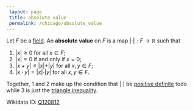 ```yaml
---
 layout: page
 title: absolute value
 permalink: /chicago/absolute_value
---
```

Let $F$ be a [field](https://mathgloss.github.io/MathGloss/chicago/field). An **absolute value** on $F$ is a map ${\vert}\cdot{\vert}:F\to \mathbb R$ such that 
1. ${\vert}x{\vert} \geq 0$ for all $x\in F$;
2. ${\vert}x{\vert} = 0$ if and only if $x=0$;
3. ${\vert}x+y{\vert} \leq {\vert}x{\vert} + {\vert}y{\vert}$ for all $x,y\in F$;
4. ${\vert}x\cdot y{\vert} = {\vert}x{\vert}\cdot {\vert}y{\vert}$ for all $x,y\in F$.

Together, $1$ and $2$ make up the condition that ${\vert}\cdot{\vert}$ be [positive definite](https://mathgloss.github.io/MathGloss/chicago/positive_definite) todo while $3$ is just the [triangle inequality](https://mathgloss.github.io/MathGloss/chicago/norm).

Wikidata ID: [Q120812](https://www.wikidata.org/wiki/Q120812)
